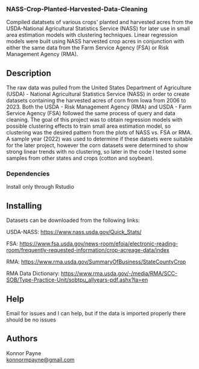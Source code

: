 ### NASS-Crop-Planted-Harvested-Data-Cleaning

Compiled datatsets of various crops' planted and harvested acres from the USDA-National Agricultural Statistics Service (NASS) for later use in small area estimation models with clustering techniques. Linear regression models were built using NASS harvested crop acres in conjunction with either the same data from the Farm Service Agency (FSA) or Risk Management Agency (RMA). 

## Description

The raw data was pulled from the United States Department of Agriculture (USDA) - National Agricultural Statistics Service (NASS) in order to create datasets containing the harvested acres of corn from Iowa from 2006 to 2023. Both the USDA - Risk Management Agency (RMA) and USDA - Farm Service Agency (FSA) followed the same process of query and data cleaning. The goal of this project was to obtain regression models with possible clustering effects to train small area estimation model, so clustering was the desired pattern from the plots of NASS vs. FSA or RMA. A sample year (2022) was used to determine if these datsets were suitable for the later project, however the corn datasets were determined to show strong linear trends with no clustering, so later in the code I tested some samples from other states and crops (cotton and soybean). 

### Dependencies

Install only through Rstudio 

## Installing

Datasets can be downloaded from the following links: 

USDA-NASS: https://www.nass.usda.gov/Quick_Stats/

FSA: https://www.fsa.usda.gov/news-room/efoia/electronic-reading-room/frequently-requested-information/crop-acreage-data/index

RMA: https://www.rma.usda.gov/SummaryOfBusiness/StateCountyCrop

RMA Data Dictionary: https://www.rma.usda.gov/-/media/RMA/SCC-SOB/Type-Practice-Unit/sobtpu_allyears-pdf.ashx?la=en

## Help

Email for issues and I can help, but if the data is imported properly there should be no issues

## Authors

Konnor Payne  
konnormpayne@gmail.com
